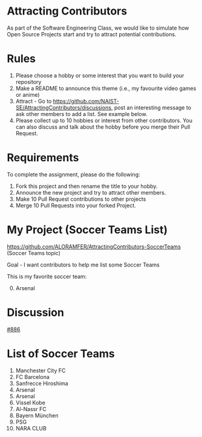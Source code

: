 # Attracting Contributors
As part of the Software Engineering Class, we would like to simulate how Open Source Projects start and try to attract potential contributions.

# Rules

1. Please choose a hobby or some interest that you want to build your repository
2. Make a README to announce this theme (i.e., my favourite video games or anime)
3. Attract - Go to https://github.com/NAIST-SE/AttractingContributors/discussions, post an interesting message to ask other members to add a list. See example below.
4. Please collect up to 10 hobbies or interest from other contributors. You can also discuss and talk about the hobby before you merge their Pull Request.

# Requirements
To complete the assignment, please do the following:
1. Fork this project and then rename the title to your hobby. 
2. Announce the new project and try to attract other members.
3. Make 10 Pull Request contributions to other projects
4. Merge 10 Pull Requests into your forked Project.

# My Project (Soccer Teams List) 
https://github.com/ALORAMFER/AttractingContributors-SoccerTeams (Soccer Teams topic)

Goal - I want contributors to help me list some Soccer Teams

This is my favorite soccer team:

0. Arsenal

# Discussion 
[#886](https://github.com/NAIST-SE/AttractingContributors/discussions/886)
# List of Soccer Teams
1. Manchester City FC
2. FC Barcelona
3. Sanfrecce Hiroshima
4. Arsenal
5. Arsenal
6. Vissel Kobe
7. Al-Nassr FC
8. Bayern München
9. PSG
10. NARA CLUB
